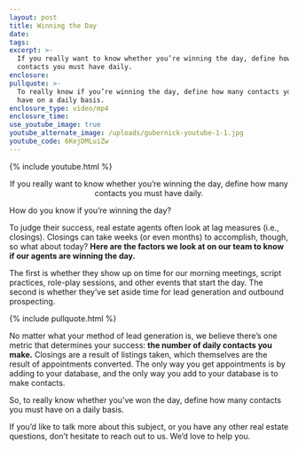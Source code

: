 ```yaml
---
layout: post
title: Winning the Day
date:
tags:
excerpt: >-
  If you really want to know whether you’re winning the day, define how many
  contacts you must have daily.
enclosure:
pullquote: >-
  To really know if you’re winning the day, define how many contacts you must
  have on a daily basis.
enclosure_type: video/mp4
enclosure_time:
use_youtube_image: true
youtube_alternate_image: /uploads/gubernick-youtube-1-1.jpg
youtube_code: 6KejDMLuiZw
---
```


{% include youtube.html %}<center>If you really want to know whether you’re winning the day, define how many contacts you must have daily.</center>

How do you know if you’re winning the day?

To judge their success, real estate agents often look at lag measures (i.e., closings). Closings can take weeks (or even months) to accomplish, though, so what about today? **Here are the factors we look at on our team to know if our agents are winning the day.&nbsp;**

The first is whether they show up on time for our morning meetings, script practices, role-play sessions, and other events that start the day. The second is whether they’ve set aside time for lead generation and outbound prospecting.&nbsp;

{% include pullquote.html %}

No matter what your method of lead generation is, we believe there’s one metric that determines your success: **the number of daily contacts you make.** Closings are a result of listings taken, which themselves are the result of appointments converted. The only way you get appointments is by adding to your database, and the only way you add to your database is to make contacts.&nbsp;

So, to really know whether you’ve won the day, define how many contacts you must have on a daily basis.&nbsp;

If you’d like to talk more about this subject, or you have any other real estate questions, don’t hesitate to reach out to us. We’d love to help you.&nbsp;